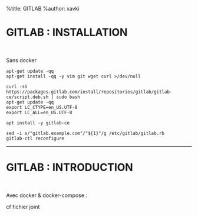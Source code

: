 %title: GITLAB
%author: xavki


# GITLAB : INSTALLATION


<br>

Sans docker

```
apt-get update -qq
apt-get install -qq -y vim git wget curl >/dev/null
```

```
curl -sS https://packages.gitlab.com/install/repositories/gitlab/gitlab-ce/script.deb.sh | sudo bash
apt-get update -qq
export LC_CTYPE=en_US.UTF-8
export LC_ALL=en_US.UTF-8
```

```
apt install -y gitlab-ce
```

```
sed -i s/"gitlab.example.com"/"${1}"/g /etc/gitlab/gitlab.rb
gitlab-ctl reconfigure
```


-------------------------------------------------------------------------------------------------------

# GITLAB : INTRODUCTION

<br>

Avec docker & docker-compose :

cf fichier joint



